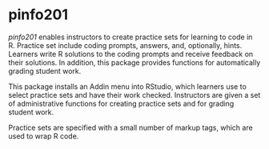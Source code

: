 # pinfo201

_pinfo201_ enables instructors to create practice sets for learning to code in R. Practice set 
include coding prompts, answers, and, optionally, hints. Learners write R solutions to the 
coding prompts and receive feedback on their solutions. In addition, this package provides functions for automatically grading student work.

This package installs an Addin menu into RStudio, which learners use to select practice sets and have their work checked. Instructors are given a set of administrative functions for creating practice sets and for grading student work.

Practice sets are specified with a small number of markup tags, which are used to wrap R code.
